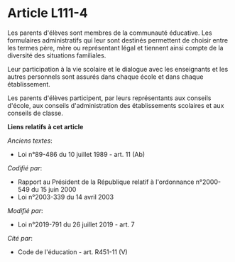 # Article L111-4

Les parents d'élèves sont membres de la communauté éducative. Les formulaires administratifs qui leur sont destinés
permettent de choisir entre les termes père, mère ou représentant légal et tiennent ainsi compte de la diversité des
situations familiales.

Leur participation à la vie scolaire et le dialogue avec les enseignants et les autres personnels sont assurés dans chaque
école et dans chaque établissement.

Les parents d'élèves participent, par leurs représentants aux conseils d'école, aux conseils d'administration des
établissements scolaires et aux conseils de classe.

**Liens relatifs à cet article**

_Anciens textes_:

  - Loi n°89-486 du 10 juillet 1989 - art. 11 (Ab)

_Codifié par_:

  - Rapport au Président de la République relatif à l'ordonnance n°2000-549 du 15 juin 2000
  - Loi n°2003-339 du 14 avril 2003

_Modifié par_:

  - Loi n°2019-791 du 26 juillet 2019 - art. 7

_Cité par_:

  - Code de l'éducation - art. R451-11 (V)
